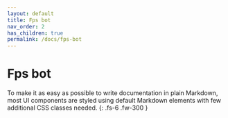 ```yaml
---
layout: default
title: Fps bot
nav_order: 2
has_children: true
permalink: /docs/fps-bot
---
```


# Fps bot

To make it as easy as possible to write documentation in plain Markdown, most UI components are styled using default Markdown elements with few additional CSS classes needed.
{: .fs-6 .fw-300 }
